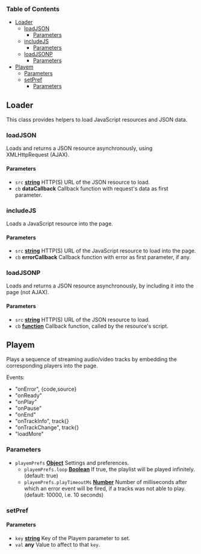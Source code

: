 <!-- Generated by documentation.js. Update this documentation by updating the source code. -->

### Table of Contents

-   [Loader][1]
    -   [loadJSON][2]
        -   [Parameters][3]
    -   [includeJS][4]
        -   [Parameters][5]
    -   [loadJSONP][6]
        -   [Parameters][7]
-   [Playem][8]
    -   [Parameters][9]
    -   [setPref][10]
        -   [Parameters][11]

## Loader

This class provides helpers to load JavaScript resources and JSON data.

### loadJSON

Loads and returns a JSON resource asynchronously, using XMLHttpRequest (AJAX).

#### Parameters

-   `src` **[string][12]** HTTP(S) URL of the JSON resource to load.
-   `cb` **dataCallback** Callback function with request's data as first parameter.

### includeJS

Loads a JavaScript resource into the page.

#### Parameters

-   `src` **[string][12]** HTTP(S) URL of the JavaScript resource to load into the page.
-   `cb` **errorCallback** Callback function with error as first parameter, if any.

### loadJSONP

Loads and returns a JSON resource asynchronously, by including it into the page (not AJAX).

#### Parameters

-   `src` **[string][12]** HTTP(S) URL of the JSON resource to load.
-   `cb` **[function][13]** Callback function, called by the resource's script.

## Playem

Plays a sequence of streaming audio/video tracks by embedding the corresponding players
into the page.

Events:

-   "onError", {code,source}
-   "onReady"
-   "onPlay"
-   "onPause"
-   "onEnd"
-   "onTrackInfo", track{}
-   "onTrackChange", track{}
-   "loadMore"

### Parameters

-   `playemPrefs` **[Object][14]** Settings and preferences.
    -   `playemPrefs.loop` **[Boolean][15]** If true, the playlist will be played infinitely. (default: true)
    -   `playemPrefs.playTimeoutMs` **[Number][16]** Number of milliseconds after which an error event will be fired, if a tracks was not able to play. (default: 10000, i.e. 10 seconds)

### setPref

#### Parameters

-   `key` **[string][12]** Key of the Playem parameter to set.
-   `val` **any** Value to affect to that `key`.

[1]: #loader

[2]: #loadjson

[3]: #parameters

[4]: #includejs

[5]: #parameters-1

[6]: #loadjsonp

[7]: #parameters-2

[8]: #playem

[9]: #parameters-3

[10]: #setpref

[11]: #parameters-4

[12]: https://developer.mozilla.org/docs/Web/JavaScript/Reference/Global_Objects/String

[13]: https://developer.mozilla.org/docs/Web/JavaScript/Reference/Statements/function

[14]: https://developer.mozilla.org/docs/Web/JavaScript/Reference/Global_Objects/Object

[15]: https://developer.mozilla.org/docs/Web/JavaScript/Reference/Global_Objects/Boolean

[16]: https://developer.mozilla.org/docs/Web/JavaScript/Reference/Global_Objects/Number
